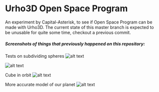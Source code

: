 # Urho3D Open Space Program
An experiment by Capital-Asterisk, to see if Open Space Program can be made with Urho3D. The current state of this master branch is expected to be unusable for quite some time, checkout a previous commit.

##### Screenshots of things that previously happened on this repository:

Tests on subdividing spheres
![alt text](https://cdn.discordapp.com/attachments/325425261069860875/415682532626137089/Screenshot_2018-02-20_17-32-48.png "It looks pretty but it's completely wrong.")

![alt text](https://cdn.discordapp.com/attachments/425003724633669633/428391873720090639/Screenshot_2018-03-27_20-14-23.png "This too is completely wrong.")

Cube in orbit
![alt text](https://cdn.discordapp.com/attachments/425003724633669633/451141764582080533/Screenshot_2018-05-29_14-29-53.png "An inverse square force towards the center.")

More accurate model of our planet
![alt text](https://cdn.discordapp.com/attachments/425003724633669633/448727538706153472/Screenshot_2018-05-22_23-02-33.png "This the truth, don't let the goverment fool you.")

